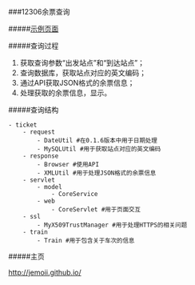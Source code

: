 ###12306余票查询

#####[示例页面](http://jemoii.duapp.com/ticket)

#####查询过程
1.	获取查询参数“出发站点”和“到达站点”；
2.	查询数据库，获取站点对应的英文编码；
3.	通过API获取JSON格式的余票信息；
4.	处理获取的余票信息，显示。

#####查询结构

	- ticket
		- request
			- DateUtil #在0.1.6版本中用于日期处理
			- MySQLUtil #用于获取站点对应的英文编码
		- response
			- Browser #使用API
			- XMLUtil #用于处理JSON格式的余票信息
		- servlet
			- model
				- CoreService
			- web
				- CoreServlet #用于页面交互
		- ssl
			- MyX509TrustManager #用于处理HTTPS的相关问题
		- train
			- Train #用于包含关于车次的信息

#####主页

<http://jemoii.github.io/>